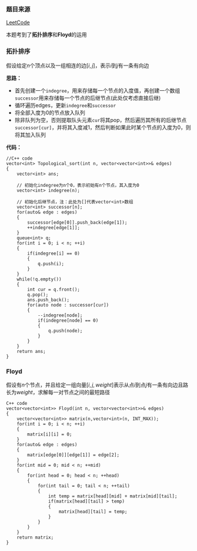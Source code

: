 ### 题目来源
[LeetCode](https://leetcode.cn/problems/course-schedule-iv/description/?envType=daily-question&envId=2023-09-12)

本题考到了**拓扑排序**和**Floyd**的运用

### 拓扑排序
假设给定$n$个顶点以及一组相连的边$[i, j]$，表示$i$到$j$有一条有向边

**思路：**
- 首先创建一个``indegree``，用来存储每一个节点的入度值，再创建一个数组`successor`用来存储每一个节点的后继节点(此处仅考虑直接后继)
- 循环遍历edges，更新````indegree````和````successor````
- 将全部入度为0的节点放入队列
- 除非队列为空，否则提取队头元素`cur`将其pop，然后遍历其所有的后继节点`successor[cur]`，并将其入度减1，然后判断如果此时某个节点的入度为0，则将其加入队列

**代码：**
``````[]
//C++ code
vector<int> Topological_sort(int n, vector<vector<int>>& edges)
{
    vector<int> ans;

    // 初始化indegree为n个0，表示初始有n个节点，其入度为0
    vector<int> indegree(n);

    // 初始化后继节点，注：此处为[]代表vector<int>数组
    vector<int> successor[n];
    for(auto& edge : edges)
    {
        successor[edge[0]].push_back(edge[1]);
        ++indegree[edge[1]];
    }
    queue<int> q;
    for(int i = 0; i < n; ++i)
    {
        if(indegree[i] == 0)
        {
            q.push(i);
        }
    }
    while(!q.empty())
    {
        int cur = q.front();
        q.pop();
        ans.push_back();
        for(auto node : successor[cur])
        {
            --indegree[node];
            if(indegree[node] == 0)
            {
                q.push(node);
            }
        }
    }
    return ans;
}
``````


### Floyd
假设有$n$个节点，并且给定一组向量$[i, j, weight]$表示从点$i$到点$j$有一条有向边且路长为$weight$，求解每一对节点之间的最短路径


````[]
C++ code
vector<vector<int>> Floyd(int n, vector<vector<int>>& edges)
{
    vector<vector<int>> matrix(n,vector<int>(n, INT_MAX));
    for(int i = 0; i < n; ++i)
    {
        matrix[i][i] = 0;
    }
    for(auto& edge : edges)
    {
        matrix[edge[0]][edge[1]] = edge[2];
    }
    for(int mid = 0; mid < n; ++mid)
    {
        for(int head = 0; head < n; ++head)
        {
            for(int tail = 0; tail < n; ++tail)
            {
                int temp = matrix[head][mid] + matrix[mid][tail];
                if(matrix[head][tail] > temp)
                {
                    matrix[head][tail] = temp;
                }
            }
        }
    }
    return matrix;
}
``````